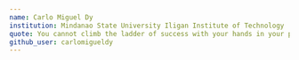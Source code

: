 ```yaml
---
name: Carlo Miguel Dy
institution: Mindanao State University Iligan Institute of Technology
quote: You cannot climb the ladder of success with your hands in your pockets.
github_user: carlomigueldy
---
```

